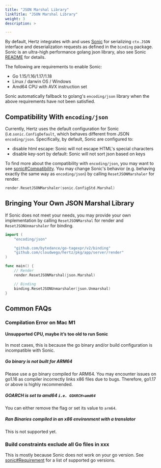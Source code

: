 ```yaml
---
title: "JSON Marshal Library"
linkTitle: "JSON Marshal Library"
weight: 3
description: >

---
```


By default, Hertz integrates with and uses [Sonic](https://github.com/bytedance/sonic) for serializing `ctx.JSON` interface and deserialization requests as defined in the `binding` package.
Sonic is an ultra-high performance golang json library, also see Sonic [README](https://github.com/bytedance/sonic) for details.

The following are requirements to enable Sonic:
- Go 1.15/1.16/1.17/1.18
- Linux / darwin OS / Windows
- Amd64 CPU with AVX instruction set

Sonic automatically fallback to golang's `encoding/json` library when the above requirements have not been satisfied.

## Compatibility With `encoding/json`

Currently, Hertz uses the default configuration for Sonic (i.e.`sonic.ConfigDefault`, which behaves different from JSON `encoding/json`.
Specifically, by default, Sonic are configured to:
- disable html escape: Sonic will not escape HTML's special characters
- disable key-sort by default: Sonic will not sort json based on keys

To find more about the compatibility with `encoding/json`, you may want to see [sonic#Compatibility](https://github.com/bytedance/sonic#compatibility).
You may change Sonic's behavior (e.g. behaving exactly the same way as `encoding/json`) by calling `ResetJSONMarshaler` for render.

```go
render.ResetJSONMarshaler(sonic.ConfigStd.Marshal)
```


## Bringing Your Own JSON Marshal Library

If Sonic does not meet your needs, you may provide your own implementation by calling `ResetJSONMarshal` for render and `ResetJSONUnmarshaler` for binding.

```go
import (
    "encoding/json"

    "github.com/bytedance/go-tagexpr/v2/binding"
    "github.com/cloudwego/hertz/pkg/app/server/render"
)

func main() {
    // Render
    render.ResetJSONMarshal(json.Marshal)

    // Binding
    binding.ResetJSONUnmarshaler(json.Unmarshal)
}
```
## Common FAQs

### Compilation Error on Mac M1
#### Unsupported CPU, maybe it’s too old to run Sonic
In most cases, this is because the go binary and/or build configuration is incompatible with Sonic.

##### Go binary is not built for ARM64
Please use a go binary compiled for ARM64. You may encounter issues on go1.16 as compiler incorrectly links x86 files due to bugs.
Therefore, go1.17 or above is highly recommended.
##### GOARCH is set to amd64 `i.e. GOARCH=amd64`
You can either remove the flag or set its value to `arm64`.
##### Ran Binaries compiled in an x86 environment with a translator
This is not supported yet.

### Build constraints exclude all Go files in xxx
This is mostly because Sonic does not work on your go version. See [sonic#Requirement](https://github.com/bytedance/sonic#requirement) for a list of supported go versions.
